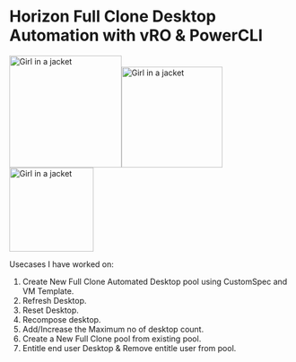 # Horizon Full Clone Desktop Automation with vRO & PowerCLI
<img src="https://user-images.githubusercontent.com/7029361/145337411-f63aefc1-898e-435a-bf01-2af42f254a11.png" alt="Girl in a jacket" width="200"><img src="https://user-images.githubusercontent.com/7029361/145337450-b9fe18d7-1222-4e7d-9231-228b4217423d.png" alt="Girl in a jacket" width="180"><img src="https://user-images.githubusercontent.com/7029361/145337468-05963158-6f70-4ee9-a6fe-d37043208341.png" alt="Girl in a jacket" width="150">


Usecases I have worked on:

1. Create New Full Clone Automated Desktop pool using CustomSpec and VM Template.
2. Refresh Desktop.
3. Reset Desktop.
4. Recompose desktop.
5. Add/Increase the Maximum no of desktop count.
6. Create a New Full Clone pool from existing pool.
7. Entitle end user Desktop & Remove entitle user from pool.
